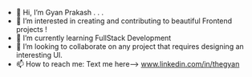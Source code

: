 - 👋 Hi, I’m Gyan Prakash . . . 
- 👀 I’m interested in creating and contributing to beautiful Frontend projects !
- 🌱 I’m currently learning FullStack Development
- 💞️ I’m looking to collaborate on any project that requires designing an interesting UI.
- 📫 How to reach me: Text me here-->  www.linkedin.com/in/thegyan

<!---
gyanprakash061096/gyanprakash061096 is a ✨ special ✨ repository because its `README.md` (this file) appears on your GitHub profile.
You can click the Preview link to take a look at your changes.
--->
